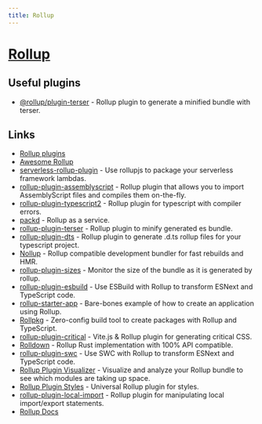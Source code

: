 ```yaml
---
title: Rollup
---
```


# [Rollup](https://github.com/rollup/rollup)

## Useful plugins

- [@rollup/plugin-terser](https://www.npmjs.com/package/@rollup/plugin-terser) - Rollup plugin to generate a minified bundle with terser.

## Links

- [Rollup plugins](https://github.com/rollup)
- [Awesome Rollup](https://github.com/rollup/awesome)
- [serverless-rollup-plugin](https://github.com/drg-adaptive/serverless-rollup-plugin) - Use rollupjs to package your serverless framework lambdas.
- [rollup-plugin-assemblyscript](https://github.com/surma/rollup-plugin-assemblyscript) - Rollup plugin that allows you to import AssemblyScript files and compiles them on-the-fly.
- [rollup-plugin-typescript2](https://github.com/ezolenko/rollup-plugin-typescript2) - Rollup plugin for typescript with compiler errors.
- [packd](https://github.com/Rich-Harris/packd) - Rollup as a service.
- [rollup-plugin-terser](https://github.com/TrySound/rollup-plugin-terser) - Rollup plugin to minify generated es bundle.
- [rollup-plugin-dts](https://github.com/Swatinem/rollup-plugin-dts) - Rollup plugin to generate .d.ts rollup files for your typescript project.
- [Nollup](https://github.com/PepsRyuu/nollup) - Rollup compatible development bundler for fast rebuilds and HMR.
- [rollup-plugin-sizes](https://github.com/atomicojs/rollup-plugin-sizes) - Monitor the size of the bundle as it is generated by rollup.
- [rollup-plugin-esbuild](https://github.com/egoist/rollup-plugin-esbuild) - Use ESBuild with Rollup to transform ESNext and TypeScript code.
- [rollup-starter-app](https://github.com/rollup/rollup-starter-app) - Bare-bones example of how to create an application using Rollup.
- [Rollpkg](https://github.com/rafgraph/rollpkg) - Zero-config build tool to create packages with Rollup and TypeScript.
- [rollup-plugin-critical](https://github.com/nystudio107/rollup-plugin-critical) - Vite.js & Rollup plugin for generating critical CSS.
- [Rolldown](https://github.com/Brooooooklyn/rolldown) - Rollup Rust implementation with 100% API compatible.
- [rollup-plugin-swc](https://github.com/SukkaW/rollup-plugin-swc) - Use SWC with Rollup to transform ESNext and TypeScript code.
- [Rollup Plugin Visualizer](https://github.com/btd/rollup-plugin-visualizer) - Visualize and analyze your Rollup bundle to see which modules are taking up space.
- [Rollup Plugin Styles](https://github.com/Anidetrix/rollup-plugin-styles) - Universal Rollup plugin for styles.
- [rollup-plugin-local-import](https://github.com/AriPerkkio/rollup-plugin-local-import) - Rollup plugin for manipulating local import/export statements.
- [Rollup Docs](https://rollupjs.org/introduction/)
